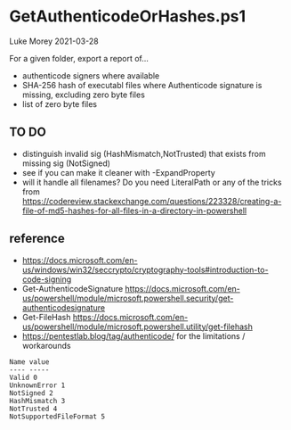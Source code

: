 # GetAuthenticodeOrHashes.ps1

Luke Morey 2021-03-28

For a given folder, export a report of...
- authenticode signers where available
- SHA-256 hash of executabl files where Authenticode signature is missing, excluding zero byte files
- list of zero byte files

## TO DO
- distinguish invalid sig (HashMismatch,NotTrusted) that exists from missing sig (NotSigned)
- see if you can make it cleaner with -ExpandProperty
- will it handle all filenames? Do you need LiteralPath or any of the tricks from https://codereview.stackexchange.com/questions/223328/creating-a-file-of-md5-hashes-for-all-files-in-a-directory-in-powershell

## reference
- https://docs.microsoft.com/en-us/windows/win32/seccrypto/cryptography-tools#introduction-to-code-signing
- Get-AuthenticodeSignature https://docs.microsoft.com/en-us/powershell/module/microsoft.powershell.security/get-authenticodesignature
- Get-FileHash https://docs.microsoft.com/en-us/powershell/module/microsoft.powershell.utility/get-filehash
- https://pentestlab.blog/tag/authenticode/ for the limitations / workarounds

```enum System.Management.Automation.SignatureStatus
Name value
---- -----
Valid 0
UnknownError 1
NotSigned 2
HashMismatch 3
NotTrusted 4
NotSupportedFileFormat 5
```
